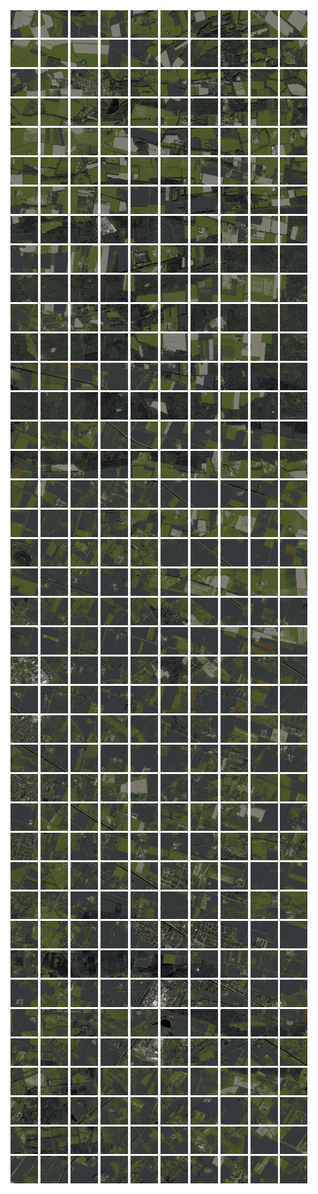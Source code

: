 <html>
<div>
<img src="https://github.com/HakkaTjakka/NL_TILE_MAP/blob/main/18/638/-1050/r.6380.-10500.png" height="44" width="44">
<img src="https://github.com/HakkaTjakka/NL_TILE_MAP/blob/main/18/638/-1050/r.6381.-10500.png" height="44" width="44">
<img src="https://github.com/HakkaTjakka/NL_TILE_MAP/blob/main/18/638/-1050/r.6382.-10500.png" height="44" width="44">
<img src="https://github.com/HakkaTjakka/NL_TILE_MAP/blob/main/18/638/-1050/r.6383.-10500.png" height="44" width="44">
<img src="https://github.com/HakkaTjakka/NL_TILE_MAP/blob/main/18/638/-1050/r.6384.-10500.png" height="44" width="44">
<img src="https://github.com/HakkaTjakka/NL_TILE_MAP/blob/main/18/638/-1050/r.6385.-10500.png" height="44" width="44">
<img src="https://github.com/HakkaTjakka/NL_TILE_MAP/blob/main/18/638/-1050/r.6386.-10500.png" height="44" width="44">
<img src="https://github.com/HakkaTjakka/NL_TILE_MAP/blob/main/18/638/-1050/r.6387.-10500.png" height="44" width="44">
<img src="https://github.com/HakkaTjakka/NL_TILE_MAP/blob/main/18/638/-1050/r.6388.-10500.png" height="44" width="44">
<img src="https://github.com/HakkaTjakka/NL_TILE_MAP/blob/main/18/638/-1050/r.6389.-10500.png" height="44" width="44">
<img src="https://github.com/HakkaTjakka/NL_TILE_MAP/blob/main/18/639/-1050/r.6390.-10500.png" height="44" width="44">
<img src="https://github.com/HakkaTjakka/NL_TILE_MAP/blob/main/18/639/-1050/r.6391.-10500.png" height="44" width="44">
<img src="https://github.com/HakkaTjakka/NL_TILE_MAP/blob/main/18/639/-1050/r.6392.-10500.png" height="44" width="44">
<img src="https://github.com/HakkaTjakka/NL_TILE_MAP/blob/main/18/639/-1050/r.6393.-10500.png" height="44" width="44">
<img src="https://github.com/HakkaTjakka/NL_TILE_MAP/blob/main/18/639/-1050/r.6394.-10500.png" height="44" width="44">
<img src="https://github.com/HakkaTjakka/NL_TILE_MAP/blob/main/18/639/-1050/r.6395.-10500.png" height="44" width="44">
<img src="https://github.com/HakkaTjakka/NL_TILE_MAP/blob/main/18/639/-1050/r.6396.-10500.png" height="44" width="44">
<img src="https://github.com/HakkaTjakka/NL_TILE_MAP/blob/main/18/639/-1050/r.6397.-10500.png" height="44" width="44">
<img src="https://github.com/HakkaTjakka/NL_TILE_MAP/blob/main/18/639/-1050/r.6398.-10500.png" height="44" width="44">
<img src="https://github.com/HakkaTjakka/NL_TILE_MAP/blob/main/18/639/-1050/r.6399.-10500.png" height="44" width="44">
<br>
<img src="https://github.com/HakkaTjakka/NL_TILE_MAP/blob/main/18/638/-1050/r.6380.-10499.png" height="44" width="44">
<img src="https://github.com/HakkaTjakka/NL_TILE_MAP/blob/main/18/638/-1050/r.6381.-10499.png" height="44" width="44">
<img src="https://github.com/HakkaTjakka/NL_TILE_MAP/blob/main/18/638/-1050/r.6382.-10499.png" height="44" width="44">
<img src="https://github.com/HakkaTjakka/NL_TILE_MAP/blob/main/18/638/-1050/r.6383.-10499.png" height="44" width="44">
<img src="https://github.com/HakkaTjakka/NL_TILE_MAP/blob/main/18/638/-1050/r.6384.-10499.png" height="44" width="44">
<img src="https://github.com/HakkaTjakka/NL_TILE_MAP/blob/main/18/638/-1050/r.6385.-10499.png" height="44" width="44">
<img src="https://github.com/HakkaTjakka/NL_TILE_MAP/blob/main/18/638/-1050/r.6386.-10499.png" height="44" width="44">
<img src="https://github.com/HakkaTjakka/NL_TILE_MAP/blob/main/18/638/-1050/r.6387.-10499.png" height="44" width="44">
<img src="https://github.com/HakkaTjakka/NL_TILE_MAP/blob/main/18/638/-1050/r.6388.-10499.png" height="44" width="44">
<img src="https://github.com/HakkaTjakka/NL_TILE_MAP/blob/main/18/638/-1050/r.6389.-10499.png" height="44" width="44">
<img src="https://github.com/HakkaTjakka/NL_TILE_MAP/blob/main/18/639/-1050/r.6390.-10499.png" height="44" width="44">
<img src="https://github.com/HakkaTjakka/NL_TILE_MAP/blob/main/18/639/-1050/r.6391.-10499.png" height="44" width="44">
<img src="https://github.com/HakkaTjakka/NL_TILE_MAP/blob/main/18/639/-1050/r.6392.-10499.png" height="44" width="44">
<img src="https://github.com/HakkaTjakka/NL_TILE_MAP/blob/main/18/639/-1050/r.6393.-10499.png" height="44" width="44">
<img src="https://github.com/HakkaTjakka/NL_TILE_MAP/blob/main/18/639/-1050/r.6394.-10499.png" height="44" width="44">
<img src="https://github.com/HakkaTjakka/NL_TILE_MAP/blob/main/18/639/-1050/r.6395.-10499.png" height="44" width="44">
<img src="https://github.com/HakkaTjakka/NL_TILE_MAP/blob/main/18/639/-1050/r.6396.-10499.png" height="44" width="44">
<img src="https://github.com/HakkaTjakka/NL_TILE_MAP/blob/main/18/639/-1050/r.6397.-10499.png" height="44" width="44">
<img src="https://github.com/HakkaTjakka/NL_TILE_MAP/blob/main/18/639/-1050/r.6398.-10499.png" height="44" width="44">
<img src="https://github.com/HakkaTjakka/NL_TILE_MAP/blob/main/18/639/-1050/r.6399.-10499.png" height="44" width="44">
<br>
<img src="https://github.com/HakkaTjakka/NL_TILE_MAP/blob/main/18/638/-1050/r.6380.-10498.png" height="44" width="44">
<img src="https://github.com/HakkaTjakka/NL_TILE_MAP/blob/main/18/638/-1050/r.6381.-10498.png" height="44" width="44">
<img src="https://github.com/HakkaTjakka/NL_TILE_MAP/blob/main/18/638/-1050/r.6382.-10498.png" height="44" width="44">
<img src="https://github.com/HakkaTjakka/NL_TILE_MAP/blob/main/18/638/-1050/r.6383.-10498.png" height="44" width="44">
<img src="https://github.com/HakkaTjakka/NL_TILE_MAP/blob/main/18/638/-1050/r.6384.-10498.png" height="44" width="44">
<img src="https://github.com/HakkaTjakka/NL_TILE_MAP/blob/main/18/638/-1050/r.6385.-10498.png" height="44" width="44">
<img src="https://github.com/HakkaTjakka/NL_TILE_MAP/blob/main/18/638/-1050/r.6386.-10498.png" height="44" width="44">
<img src="https://github.com/HakkaTjakka/NL_TILE_MAP/blob/main/18/638/-1050/r.6387.-10498.png" height="44" width="44">
<img src="https://github.com/HakkaTjakka/NL_TILE_MAP/blob/main/18/638/-1050/r.6388.-10498.png" height="44" width="44">
<img src="https://github.com/HakkaTjakka/NL_TILE_MAP/blob/main/18/638/-1050/r.6389.-10498.png" height="44" width="44">
<img src="https://github.com/HakkaTjakka/NL_TILE_MAP/blob/main/18/639/-1050/r.6390.-10498.png" height="44" width="44">
<img src="https://github.com/HakkaTjakka/NL_TILE_MAP/blob/main/18/639/-1050/r.6391.-10498.png" height="44" width="44">
<img src="https://github.com/HakkaTjakka/NL_TILE_MAP/blob/main/18/639/-1050/r.6392.-10498.png" height="44" width="44">
<img src="https://github.com/HakkaTjakka/NL_TILE_MAP/blob/main/18/639/-1050/r.6393.-10498.png" height="44" width="44">
<img src="https://github.com/HakkaTjakka/NL_TILE_MAP/blob/main/18/639/-1050/r.6394.-10498.png" height="44" width="44">
<img src="https://github.com/HakkaTjakka/NL_TILE_MAP/blob/main/18/639/-1050/r.6395.-10498.png" height="44" width="44">
<img src="https://github.com/HakkaTjakka/NL_TILE_MAP/blob/main/18/639/-1050/r.6396.-10498.png" height="44" width="44">
<img src="https://github.com/HakkaTjakka/NL_TILE_MAP/blob/main/18/639/-1050/r.6397.-10498.png" height="44" width="44">
<img src="https://github.com/HakkaTjakka/NL_TILE_MAP/blob/main/18/639/-1050/r.6398.-10498.png" height="44" width="44">
<img src="https://github.com/HakkaTjakka/NL_TILE_MAP/blob/main/18/639/-1050/r.6399.-10498.png" height="44" width="44">
<br>
<img src="https://github.com/HakkaTjakka/NL_TILE_MAP/blob/main/18/638/-1050/r.6380.-10497.png" height="44" width="44">
<img src="https://github.com/HakkaTjakka/NL_TILE_MAP/blob/main/18/638/-1050/r.6381.-10497.png" height="44" width="44">
<img src="https://github.com/HakkaTjakka/NL_TILE_MAP/blob/main/18/638/-1050/r.6382.-10497.png" height="44" width="44">
<img src="https://github.com/HakkaTjakka/NL_TILE_MAP/blob/main/18/638/-1050/r.6383.-10497.png" height="44" width="44">
<img src="https://github.com/HakkaTjakka/NL_TILE_MAP/blob/main/18/638/-1050/r.6384.-10497.png" height="44" width="44">
<img src="https://github.com/HakkaTjakka/NL_TILE_MAP/blob/main/18/638/-1050/r.6385.-10497.png" height="44" width="44">
<img src="https://github.com/HakkaTjakka/NL_TILE_MAP/blob/main/18/638/-1050/r.6386.-10497.png" height="44" width="44">
<img src="https://github.com/HakkaTjakka/NL_TILE_MAP/blob/main/18/638/-1050/r.6387.-10497.png" height="44" width="44">
<img src="https://github.com/HakkaTjakka/NL_TILE_MAP/blob/main/18/638/-1050/r.6388.-10497.png" height="44" width="44">
<img src="https://github.com/HakkaTjakka/NL_TILE_MAP/blob/main/18/638/-1050/r.6389.-10497.png" height="44" width="44">
<img src="https://github.com/HakkaTjakka/NL_TILE_MAP/blob/main/18/639/-1050/r.6390.-10497.png" height="44" width="44">
<img src="https://github.com/HakkaTjakka/NL_TILE_MAP/blob/main/18/639/-1050/r.6391.-10497.png" height="44" width="44">
<img src="https://github.com/HakkaTjakka/NL_TILE_MAP/blob/main/18/639/-1050/r.6392.-10497.png" height="44" width="44">
<img src="https://github.com/HakkaTjakka/NL_TILE_MAP/blob/main/18/639/-1050/r.6393.-10497.png" height="44" width="44">
<img src="https://github.com/HakkaTjakka/NL_TILE_MAP/blob/main/18/639/-1050/r.6394.-10497.png" height="44" width="44">
<img src="https://github.com/HakkaTjakka/NL_TILE_MAP/blob/main/18/639/-1050/r.6395.-10497.png" height="44" width="44">
<img src="https://github.com/HakkaTjakka/NL_TILE_MAP/blob/main/18/639/-1050/r.6396.-10497.png" height="44" width="44">
<img src="https://github.com/HakkaTjakka/NL_TILE_MAP/blob/main/18/639/-1050/r.6397.-10497.png" height="44" width="44">
<img src="https://github.com/HakkaTjakka/NL_TILE_MAP/blob/main/18/639/-1050/r.6398.-10497.png" height="44" width="44">
<img src="https://github.com/HakkaTjakka/NL_TILE_MAP/blob/main/18/639/-1050/r.6399.-10497.png" height="44" width="44">
<br>
<img src="https://github.com/HakkaTjakka/NL_TILE_MAP/blob/main/18/638/-1050/r.6380.-10496.png" height="44" width="44">
<img src="https://github.com/HakkaTjakka/NL_TILE_MAP/blob/main/18/638/-1050/r.6381.-10496.png" height="44" width="44">
<img src="https://github.com/HakkaTjakka/NL_TILE_MAP/blob/main/18/638/-1050/r.6382.-10496.png" height="44" width="44">
<img src="https://github.com/HakkaTjakka/NL_TILE_MAP/blob/main/18/638/-1050/r.6383.-10496.png" height="44" width="44">
<img src="https://github.com/HakkaTjakka/NL_TILE_MAP/blob/main/18/638/-1050/r.6384.-10496.png" height="44" width="44">
<img src="https://github.com/HakkaTjakka/NL_TILE_MAP/blob/main/18/638/-1050/r.6385.-10496.png" height="44" width="44">
<img src="https://github.com/HakkaTjakka/NL_TILE_MAP/blob/main/18/638/-1050/r.6386.-10496.png" height="44" width="44">
<img src="https://github.com/HakkaTjakka/NL_TILE_MAP/blob/main/18/638/-1050/r.6387.-10496.png" height="44" width="44">
<img src="https://github.com/HakkaTjakka/NL_TILE_MAP/blob/main/18/638/-1050/r.6388.-10496.png" height="44" width="44">
<img src="https://github.com/HakkaTjakka/NL_TILE_MAP/blob/main/18/638/-1050/r.6389.-10496.png" height="44" width="44">
<img src="https://github.com/HakkaTjakka/NL_TILE_MAP/blob/main/18/639/-1050/r.6390.-10496.png" height="44" width="44">
<img src="https://github.com/HakkaTjakka/NL_TILE_MAP/blob/main/18/639/-1050/r.6391.-10496.png" height="44" width="44">
<img src="https://github.com/HakkaTjakka/NL_TILE_MAP/blob/main/18/639/-1050/r.6392.-10496.png" height="44" width="44">
<img src="https://github.com/HakkaTjakka/NL_TILE_MAP/blob/main/18/639/-1050/r.6393.-10496.png" height="44" width="44">
<img src="https://github.com/HakkaTjakka/NL_TILE_MAP/blob/main/18/639/-1050/r.6394.-10496.png" height="44" width="44">
<img src="https://github.com/HakkaTjakka/NL_TILE_MAP/blob/main/18/639/-1050/r.6395.-10496.png" height="44" width="44">
<img src="https://github.com/HakkaTjakka/NL_TILE_MAP/blob/main/18/639/-1050/r.6396.-10496.png" height="44" width="44">
<img src="https://github.com/HakkaTjakka/NL_TILE_MAP/blob/main/18/639/-1050/r.6397.-10496.png" height="44" width="44">
<img src="https://github.com/HakkaTjakka/NL_TILE_MAP/blob/main/18/639/-1050/r.6398.-10496.png" height="44" width="44">
<img src="https://github.com/HakkaTjakka/NL_TILE_MAP/blob/main/18/639/-1050/r.6399.-10496.png" height="44" width="44">
<br>
<img src="https://github.com/HakkaTjakka/NL_TILE_MAP/blob/main/18/638/-1050/r.6380.-10495.png" height="44" width="44">
<img src="https://github.com/HakkaTjakka/NL_TILE_MAP/blob/main/18/638/-1050/r.6381.-10495.png" height="44" width="44">
<img src="https://github.com/HakkaTjakka/NL_TILE_MAP/blob/main/18/638/-1050/r.6382.-10495.png" height="44" width="44">
<img src="https://github.com/HakkaTjakka/NL_TILE_MAP/blob/main/18/638/-1050/r.6383.-10495.png" height="44" width="44">
<img src="https://github.com/HakkaTjakka/NL_TILE_MAP/blob/main/18/638/-1050/r.6384.-10495.png" height="44" width="44">
<img src="https://github.com/HakkaTjakka/NL_TILE_MAP/blob/main/18/638/-1050/r.6385.-10495.png" height="44" width="44">
<img src="https://github.com/HakkaTjakka/NL_TILE_MAP/blob/main/18/638/-1050/r.6386.-10495.png" height="44" width="44">
<img src="https://github.com/HakkaTjakka/NL_TILE_MAP/blob/main/18/638/-1050/r.6387.-10495.png" height="44" width="44">
<img src="https://github.com/HakkaTjakka/NL_TILE_MAP/blob/main/18/638/-1050/r.6388.-10495.png" height="44" width="44">
<img src="https://github.com/HakkaTjakka/NL_TILE_MAP/blob/main/18/638/-1050/r.6389.-10495.png" height="44" width="44">
<img src="https://github.com/HakkaTjakka/NL_TILE_MAP/blob/main/18/639/-1050/r.6390.-10495.png" height="44" width="44">
<img src="https://github.com/HakkaTjakka/NL_TILE_MAP/blob/main/18/639/-1050/r.6391.-10495.png" height="44" width="44">
<img src="https://github.com/HakkaTjakka/NL_TILE_MAP/blob/main/18/639/-1050/r.6392.-10495.png" height="44" width="44">
<img src="https://github.com/HakkaTjakka/NL_TILE_MAP/blob/main/18/639/-1050/r.6393.-10495.png" height="44" width="44">
<img src="https://github.com/HakkaTjakka/NL_TILE_MAP/blob/main/18/639/-1050/r.6394.-10495.png" height="44" width="44">
<img src="https://github.com/HakkaTjakka/NL_TILE_MAP/blob/main/18/639/-1050/r.6395.-10495.png" height="44" width="44">
<img src="https://github.com/HakkaTjakka/NL_TILE_MAP/blob/main/18/639/-1050/r.6396.-10495.png" height="44" width="44">
<img src="https://github.com/HakkaTjakka/NL_TILE_MAP/blob/main/18/639/-1050/r.6397.-10495.png" height="44" width="44">
<img src="https://github.com/HakkaTjakka/NL_TILE_MAP/blob/main/18/639/-1050/r.6398.-10495.png" height="44" width="44">
<img src="https://github.com/HakkaTjakka/NL_TILE_MAP/blob/main/18/639/-1050/r.6399.-10495.png" height="44" width="44">
<br>
<img src="https://github.com/HakkaTjakka/NL_TILE_MAP/blob/main/18/638/-1050/r.6380.-10494.png" height="44" width="44">
<img src="https://github.com/HakkaTjakka/NL_TILE_MAP/blob/main/18/638/-1050/r.6381.-10494.png" height="44" width="44">
<img src="https://github.com/HakkaTjakka/NL_TILE_MAP/blob/main/18/638/-1050/r.6382.-10494.png" height="44" width="44">
<img src="https://github.com/HakkaTjakka/NL_TILE_MAP/blob/main/18/638/-1050/r.6383.-10494.png" height="44" width="44">
<img src="https://github.com/HakkaTjakka/NL_TILE_MAP/blob/main/18/638/-1050/r.6384.-10494.png" height="44" width="44">
<img src="https://github.com/HakkaTjakka/NL_TILE_MAP/blob/main/18/638/-1050/r.6385.-10494.png" height="44" width="44">
<img src="https://github.com/HakkaTjakka/NL_TILE_MAP/blob/main/18/638/-1050/r.6386.-10494.png" height="44" width="44">
<img src="https://github.com/HakkaTjakka/NL_TILE_MAP/blob/main/18/638/-1050/r.6387.-10494.png" height="44" width="44">
<img src="https://github.com/HakkaTjakka/NL_TILE_MAP/blob/main/18/638/-1050/r.6388.-10494.png" height="44" width="44">
<img src="https://github.com/HakkaTjakka/NL_TILE_MAP/blob/main/18/638/-1050/r.6389.-10494.png" height="44" width="44">
<img src="https://github.com/HakkaTjakka/NL_TILE_MAP/blob/main/18/639/-1050/r.6390.-10494.png" height="44" width="44">
<img src="https://github.com/HakkaTjakka/NL_TILE_MAP/blob/main/18/639/-1050/r.6391.-10494.png" height="44" width="44">
<img src="https://github.com/HakkaTjakka/NL_TILE_MAP/blob/main/18/639/-1050/r.6392.-10494.png" height="44" width="44">
<img src="https://github.com/HakkaTjakka/NL_TILE_MAP/blob/main/18/639/-1050/r.6393.-10494.png" height="44" width="44">
<img src="https://github.com/HakkaTjakka/NL_TILE_MAP/blob/main/18/639/-1050/r.6394.-10494.png" height="44" width="44">
<img src="https://github.com/HakkaTjakka/NL_TILE_MAP/blob/main/18/639/-1050/r.6395.-10494.png" height="44" width="44">
<img src="https://github.com/HakkaTjakka/NL_TILE_MAP/blob/main/18/639/-1050/r.6396.-10494.png" height="44" width="44">
<img src="https://github.com/HakkaTjakka/NL_TILE_MAP/blob/main/18/639/-1050/r.6397.-10494.png" height="44" width="44">
<img src="https://github.com/HakkaTjakka/NL_TILE_MAP/blob/main/18/639/-1050/r.6398.-10494.png" height="44" width="44">
<img src="https://github.com/HakkaTjakka/NL_TILE_MAP/blob/main/18/639/-1050/r.6399.-10494.png" height="44" width="44">
<br>
<img src="https://github.com/HakkaTjakka/NL_TILE_MAP/blob/main/18/638/-1050/r.6380.-10493.png" height="44" width="44">
<img src="https://github.com/HakkaTjakka/NL_TILE_MAP/blob/main/18/638/-1050/r.6381.-10493.png" height="44" width="44">
<img src="https://github.com/HakkaTjakka/NL_TILE_MAP/blob/main/18/638/-1050/r.6382.-10493.png" height="44" width="44">
<img src="https://github.com/HakkaTjakka/NL_TILE_MAP/blob/main/18/638/-1050/r.6383.-10493.png" height="44" width="44">
<img src="https://github.com/HakkaTjakka/NL_TILE_MAP/blob/main/18/638/-1050/r.6384.-10493.png" height="44" width="44">
<img src="https://github.com/HakkaTjakka/NL_TILE_MAP/blob/main/18/638/-1050/r.6385.-10493.png" height="44" width="44">
<img src="https://github.com/HakkaTjakka/NL_TILE_MAP/blob/main/18/638/-1050/r.6386.-10493.png" height="44" width="44">
<img src="https://github.com/HakkaTjakka/NL_TILE_MAP/blob/main/18/638/-1050/r.6387.-10493.png" height="44" width="44">
<img src="https://github.com/HakkaTjakka/NL_TILE_MAP/blob/main/18/638/-1050/r.6388.-10493.png" height="44" width="44">
<img src="https://github.com/HakkaTjakka/NL_TILE_MAP/blob/main/18/638/-1050/r.6389.-10493.png" height="44" width="44">
<img src="https://github.com/HakkaTjakka/NL_TILE_MAP/blob/main/18/639/-1050/r.6390.-10493.png" height="44" width="44">
<img src="https://github.com/HakkaTjakka/NL_TILE_MAP/blob/main/18/639/-1050/r.6391.-10493.png" height="44" width="44">
<img src="https://github.com/HakkaTjakka/NL_TILE_MAP/blob/main/18/639/-1050/r.6392.-10493.png" height="44" width="44">
<img src="https://github.com/HakkaTjakka/NL_TILE_MAP/blob/main/18/639/-1050/r.6393.-10493.png" height="44" width="44">
<img src="https://github.com/HakkaTjakka/NL_TILE_MAP/blob/main/18/639/-1050/r.6394.-10493.png" height="44" width="44">
<img src="https://github.com/HakkaTjakka/NL_TILE_MAP/blob/main/18/639/-1050/r.6395.-10493.png" height="44" width="44">
<img src="https://github.com/HakkaTjakka/NL_TILE_MAP/blob/main/18/639/-1050/r.6396.-10493.png" height="44" width="44">
<img src="https://github.com/HakkaTjakka/NL_TILE_MAP/blob/main/18/639/-1050/r.6397.-10493.png" height="44" width="44">
<img src="https://github.com/HakkaTjakka/NL_TILE_MAP/blob/main/18/639/-1050/r.6398.-10493.png" height="44" width="44">
<img src="https://github.com/HakkaTjakka/NL_TILE_MAP/blob/main/18/639/-1050/r.6399.-10493.png" height="44" width="44">
<br>
<img src="https://github.com/HakkaTjakka/NL_TILE_MAP/blob/main/18/638/-1050/r.6380.-10492.png" height="44" width="44">
<img src="https://github.com/HakkaTjakka/NL_TILE_MAP/blob/main/18/638/-1050/r.6381.-10492.png" height="44" width="44">
<img src="https://github.com/HakkaTjakka/NL_TILE_MAP/blob/main/18/638/-1050/r.6382.-10492.png" height="44" width="44">
<img src="https://github.com/HakkaTjakka/NL_TILE_MAP/blob/main/18/638/-1050/r.6383.-10492.png" height="44" width="44">
<img src="https://github.com/HakkaTjakka/NL_TILE_MAP/blob/main/18/638/-1050/r.6384.-10492.png" height="44" width="44">
<img src="https://github.com/HakkaTjakka/NL_TILE_MAP/blob/main/18/638/-1050/r.6385.-10492.png" height="44" width="44">
<img src="https://github.com/HakkaTjakka/NL_TILE_MAP/blob/main/18/638/-1050/r.6386.-10492.png" height="44" width="44">
<img src="https://github.com/HakkaTjakka/NL_TILE_MAP/blob/main/18/638/-1050/r.6387.-10492.png" height="44" width="44">
<img src="https://github.com/HakkaTjakka/NL_TILE_MAP/blob/main/18/638/-1050/r.6388.-10492.png" height="44" width="44">
<img src="https://github.com/HakkaTjakka/NL_TILE_MAP/blob/main/18/638/-1050/r.6389.-10492.png" height="44" width="44">
<img src="https://github.com/HakkaTjakka/NL_TILE_MAP/blob/main/18/639/-1050/r.6390.-10492.png" height="44" width="44">
<img src="https://github.com/HakkaTjakka/NL_TILE_MAP/blob/main/18/639/-1050/r.6391.-10492.png" height="44" width="44">
<img src="https://github.com/HakkaTjakka/NL_TILE_MAP/blob/main/18/639/-1050/r.6392.-10492.png" height="44" width="44">
<img src="https://github.com/HakkaTjakka/NL_TILE_MAP/blob/main/18/639/-1050/r.6393.-10492.png" height="44" width="44">
<img src="https://github.com/HakkaTjakka/NL_TILE_MAP/blob/main/18/639/-1050/r.6394.-10492.png" height="44" width="44">
<img src="https://github.com/HakkaTjakka/NL_TILE_MAP/blob/main/18/639/-1050/r.6395.-10492.png" height="44" width="44">
<img src="https://github.com/HakkaTjakka/NL_TILE_MAP/blob/main/18/639/-1050/r.6396.-10492.png" height="44" width="44">
<img src="https://github.com/HakkaTjakka/NL_TILE_MAP/blob/main/18/639/-1050/r.6397.-10492.png" height="44" width="44">
<img src="https://github.com/HakkaTjakka/NL_TILE_MAP/blob/main/18/639/-1050/r.6398.-10492.png" height="44" width="44">
<img src="https://github.com/HakkaTjakka/NL_TILE_MAP/blob/main/18/639/-1050/r.6399.-10492.png" height="44" width="44">
<br>
<img src="https://github.com/HakkaTjakka/NL_TILE_MAP/blob/main/18/638/-1050/r.6380.-10491.png" height="44" width="44">
<img src="https://github.com/HakkaTjakka/NL_TILE_MAP/blob/main/18/638/-1050/r.6381.-10491.png" height="44" width="44">
<img src="https://github.com/HakkaTjakka/NL_TILE_MAP/blob/main/18/638/-1050/r.6382.-10491.png" height="44" width="44">
<img src="https://github.com/HakkaTjakka/NL_TILE_MAP/blob/main/18/638/-1050/r.6383.-10491.png" height="44" width="44">
<img src="https://github.com/HakkaTjakka/NL_TILE_MAP/blob/main/18/638/-1050/r.6384.-10491.png" height="44" width="44">
<img src="https://github.com/HakkaTjakka/NL_TILE_MAP/blob/main/18/638/-1050/r.6385.-10491.png" height="44" width="44">
<img src="https://github.com/HakkaTjakka/NL_TILE_MAP/blob/main/18/638/-1050/r.6386.-10491.png" height="44" width="44">
<img src="https://github.com/HakkaTjakka/NL_TILE_MAP/blob/main/18/638/-1050/r.6387.-10491.png" height="44" width="44">
<img src="https://github.com/HakkaTjakka/NL_TILE_MAP/blob/main/18/638/-1050/r.6388.-10491.png" height="44" width="44">
<img src="https://github.com/HakkaTjakka/NL_TILE_MAP/blob/main/18/638/-1050/r.6389.-10491.png" height="44" width="44">
<img src="https://github.com/HakkaTjakka/NL_TILE_MAP/blob/main/18/639/-1050/r.6390.-10491.png" height="44" width="44">
<img src="https://github.com/HakkaTjakka/NL_TILE_MAP/blob/main/18/639/-1050/r.6391.-10491.png" height="44" width="44">
<img src="https://github.com/HakkaTjakka/NL_TILE_MAP/blob/main/18/639/-1050/r.6392.-10491.png" height="44" width="44">
<img src="https://github.com/HakkaTjakka/NL_TILE_MAP/blob/main/18/639/-1050/r.6393.-10491.png" height="44" width="44">
<img src="https://github.com/HakkaTjakka/NL_TILE_MAP/blob/main/18/639/-1050/r.6394.-10491.png" height="44" width="44">
<img src="https://github.com/HakkaTjakka/NL_TILE_MAP/blob/main/18/639/-1050/r.6395.-10491.png" height="44" width="44">
<img src="https://github.com/HakkaTjakka/NL_TILE_MAP/blob/main/18/639/-1050/r.6396.-10491.png" height="44" width="44">
<img src="https://github.com/HakkaTjakka/NL_TILE_MAP/blob/main/18/639/-1050/r.6397.-10491.png" height="44" width="44">
<img src="https://github.com/HakkaTjakka/NL_TILE_MAP/blob/main/18/639/-1050/r.6398.-10491.png" height="44" width="44">
<img src="https://github.com/HakkaTjakka/NL_TILE_MAP/blob/main/18/639/-1050/r.6399.-10491.png" height="44" width="44">
<br>
<img src="https://github.com/HakkaTjakka/NL_TILE_MAP/blob/main/18/638/-1049/r.6380.-10490.png" height="44" width="44">
<img src="https://github.com/HakkaTjakka/NL_TILE_MAP/blob/main/18/638/-1049/r.6381.-10490.png" height="44" width="44">
<img src="https://github.com/HakkaTjakka/NL_TILE_MAP/blob/main/18/638/-1049/r.6382.-10490.png" height="44" width="44">
<img src="https://github.com/HakkaTjakka/NL_TILE_MAP/blob/main/18/638/-1049/r.6383.-10490.png" height="44" width="44">
<img src="https://github.com/HakkaTjakka/NL_TILE_MAP/blob/main/18/638/-1049/r.6384.-10490.png" height="44" width="44">
<img src="https://github.com/HakkaTjakka/NL_TILE_MAP/blob/main/18/638/-1049/r.6385.-10490.png" height="44" width="44">
<img src="https://github.com/HakkaTjakka/NL_TILE_MAP/blob/main/18/638/-1049/r.6386.-10490.png" height="44" width="44">
<img src="https://github.com/HakkaTjakka/NL_TILE_MAP/blob/main/18/638/-1049/r.6387.-10490.png" height="44" width="44">
<img src="https://github.com/HakkaTjakka/NL_TILE_MAP/blob/main/18/638/-1049/r.6388.-10490.png" height="44" width="44">
<img src="https://github.com/HakkaTjakka/NL_TILE_MAP/blob/main/18/638/-1049/r.6389.-10490.png" height="44" width="44">
<img src="https://github.com/HakkaTjakka/NL_TILE_MAP/blob/main/18/639/-1049/r.6390.-10490.png" height="44" width="44">
<img src="https://github.com/HakkaTjakka/NL_TILE_MAP/blob/main/18/639/-1049/r.6391.-10490.png" height="44" width="44">
<img src="https://github.com/HakkaTjakka/NL_TILE_MAP/blob/main/18/639/-1049/r.6392.-10490.png" height="44" width="44">
<img src="https://github.com/HakkaTjakka/NL_TILE_MAP/blob/main/18/639/-1049/r.6393.-10490.png" height="44" width="44">
<img src="https://github.com/HakkaTjakka/NL_TILE_MAP/blob/main/18/639/-1049/r.6394.-10490.png" height="44" width="44">
<img src="https://github.com/HakkaTjakka/NL_TILE_MAP/blob/main/18/639/-1049/r.6395.-10490.png" height="44" width="44">
<img src="https://github.com/HakkaTjakka/NL_TILE_MAP/blob/main/18/639/-1049/r.6396.-10490.png" height="44" width="44">
<img src="https://github.com/HakkaTjakka/NL_TILE_MAP/blob/main/18/639/-1049/r.6397.-10490.png" height="44" width="44">
<img src="https://github.com/HakkaTjakka/NL_TILE_MAP/blob/main/18/639/-1049/r.6398.-10490.png" height="44" width="44">
<img src="https://github.com/HakkaTjakka/NL_TILE_MAP/blob/main/18/639/-1049/r.6399.-10490.png" height="44" width="44">
<br>
<img src="https://github.com/HakkaTjakka/NL_TILE_MAP/blob/main/18/638/-1049/r.6380.-10489.png" height="44" width="44">
<img src="https://github.com/HakkaTjakka/NL_TILE_MAP/blob/main/18/638/-1049/r.6381.-10489.png" height="44" width="44">
<img src="https://github.com/HakkaTjakka/NL_TILE_MAP/blob/main/18/638/-1049/r.6382.-10489.png" height="44" width="44">
<img src="https://github.com/HakkaTjakka/NL_TILE_MAP/blob/main/18/638/-1049/r.6383.-10489.png" height="44" width="44">
<img src="https://github.com/HakkaTjakka/NL_TILE_MAP/blob/main/18/638/-1049/r.6384.-10489.png" height="44" width="44">
<img src="https://github.com/HakkaTjakka/NL_TILE_MAP/blob/main/18/638/-1049/r.6385.-10489.png" height="44" width="44">
<img src="https://github.com/HakkaTjakka/NL_TILE_MAP/blob/main/18/638/-1049/r.6386.-10489.png" height="44" width="44">
<img src="https://github.com/HakkaTjakka/NL_TILE_MAP/blob/main/18/638/-1049/r.6387.-10489.png" height="44" width="44">
<img src="https://github.com/HakkaTjakka/NL_TILE_MAP/blob/main/18/638/-1049/r.6388.-10489.png" height="44" width="44">
<img src="https://github.com/HakkaTjakka/NL_TILE_MAP/blob/main/18/638/-1049/r.6389.-10489.png" height="44" width="44">
<img src="https://github.com/HakkaTjakka/NL_TILE_MAP/blob/main/18/639/-1049/r.6390.-10489.png" height="44" width="44">
<img src="https://github.com/HakkaTjakka/NL_TILE_MAP/blob/main/18/639/-1049/r.6391.-10489.png" height="44" width="44">
<img src="https://github.com/HakkaTjakka/NL_TILE_MAP/blob/main/18/639/-1049/r.6392.-10489.png" height="44" width="44">
<img src="https://github.com/HakkaTjakka/NL_TILE_MAP/blob/main/18/639/-1049/r.6393.-10489.png" height="44" width="44">
<img src="https://github.com/HakkaTjakka/NL_TILE_MAP/blob/main/18/639/-1049/r.6394.-10489.png" height="44" width="44">
<img src="https://github.com/HakkaTjakka/NL_TILE_MAP/blob/main/18/639/-1049/r.6395.-10489.png" height="44" width="44">
<img src="https://github.com/HakkaTjakka/NL_TILE_MAP/blob/main/18/639/-1049/r.6396.-10489.png" height="44" width="44">
<img src="https://github.com/HakkaTjakka/NL_TILE_MAP/blob/main/18/639/-1049/r.6397.-10489.png" height="44" width="44">
<img src="https://github.com/HakkaTjakka/NL_TILE_MAP/blob/main/18/639/-1049/r.6398.-10489.png" height="44" width="44">
<img src="https://github.com/HakkaTjakka/NL_TILE_MAP/blob/main/18/639/-1049/r.6399.-10489.png" height="44" width="44">
<br>
<img src="https://github.com/HakkaTjakka/NL_TILE_MAP/blob/main/18/638/-1049/r.6380.-10488.png" height="44" width="44">
<img src="https://github.com/HakkaTjakka/NL_TILE_MAP/blob/main/18/638/-1049/r.6381.-10488.png" height="44" width="44">
<img src="https://github.com/HakkaTjakka/NL_TILE_MAP/blob/main/18/638/-1049/r.6382.-10488.png" height="44" width="44">
<img src="https://github.com/HakkaTjakka/NL_TILE_MAP/blob/main/18/638/-1049/r.6383.-10488.png" height="44" width="44">
<img src="https://github.com/HakkaTjakka/NL_TILE_MAP/blob/main/18/638/-1049/r.6384.-10488.png" height="44" width="44">
<img src="https://github.com/HakkaTjakka/NL_TILE_MAP/blob/main/18/638/-1049/r.6385.-10488.png" height="44" width="44">
<img src="https://github.com/HakkaTjakka/NL_TILE_MAP/blob/main/18/638/-1049/r.6386.-10488.png" height="44" width="44">
<img src="https://github.com/HakkaTjakka/NL_TILE_MAP/blob/main/18/638/-1049/r.6387.-10488.png" height="44" width="44">
<img src="https://github.com/HakkaTjakka/NL_TILE_MAP/blob/main/18/638/-1049/r.6388.-10488.png" height="44" width="44">
<img src="https://github.com/HakkaTjakka/NL_TILE_MAP/blob/main/18/638/-1049/r.6389.-10488.png" height="44" width="44">
<img src="https://github.com/HakkaTjakka/NL_TILE_MAP/blob/main/18/639/-1049/r.6390.-10488.png" height="44" width="44">
<img src="https://github.com/HakkaTjakka/NL_TILE_MAP/blob/main/18/639/-1049/r.6391.-10488.png" height="44" width="44">
<img src="https://github.com/HakkaTjakka/NL_TILE_MAP/blob/main/18/639/-1049/r.6392.-10488.png" height="44" width="44">
<img src="https://github.com/HakkaTjakka/NL_TILE_MAP/blob/main/18/639/-1049/r.6393.-10488.png" height="44" width="44">
<img src="https://github.com/HakkaTjakka/NL_TILE_MAP/blob/main/18/639/-1049/r.6394.-10488.png" height="44" width="44">
<img src="https://github.com/HakkaTjakka/NL_TILE_MAP/blob/main/18/639/-1049/r.6395.-10488.png" height="44" width="44">
<img src="https://github.com/HakkaTjakka/NL_TILE_MAP/blob/main/18/639/-1049/r.6396.-10488.png" height="44" width="44">
<img src="https://github.com/HakkaTjakka/NL_TILE_MAP/blob/main/18/639/-1049/r.6397.-10488.png" height="44" width="44">
<img src="https://github.com/HakkaTjakka/NL_TILE_MAP/blob/main/18/639/-1049/r.6398.-10488.png" height="44" width="44">
<img src="https://github.com/HakkaTjakka/NL_TILE_MAP/blob/main/18/639/-1049/r.6399.-10488.png" height="44" width="44">
<br>
<img src="https://github.com/HakkaTjakka/NL_TILE_MAP/blob/main/18/638/-1049/r.6380.-10487.png" height="44" width="44">
<img src="https://github.com/HakkaTjakka/NL_TILE_MAP/blob/main/18/638/-1049/r.6381.-10487.png" height="44" width="44">
<img src="https://github.com/HakkaTjakka/NL_TILE_MAP/blob/main/18/638/-1049/r.6382.-10487.png" height="44" width="44">
<img src="https://github.com/HakkaTjakka/NL_TILE_MAP/blob/main/18/638/-1049/r.6383.-10487.png" height="44" width="44">
<img src="https://github.com/HakkaTjakka/NL_TILE_MAP/blob/main/18/638/-1049/r.6384.-10487.png" height="44" width="44">
<img src="https://github.com/HakkaTjakka/NL_TILE_MAP/blob/main/18/638/-1049/r.6385.-10487.png" height="44" width="44">
<img src="https://github.com/HakkaTjakka/NL_TILE_MAP/blob/main/18/638/-1049/r.6386.-10487.png" height="44" width="44">
<img src="https://github.com/HakkaTjakka/NL_TILE_MAP/blob/main/18/638/-1049/r.6387.-10487.png" height="44" width="44">
<img src="https://github.com/HakkaTjakka/NL_TILE_MAP/blob/main/18/638/-1049/r.6388.-10487.png" height="44" width="44">
<img src="https://github.com/HakkaTjakka/NL_TILE_MAP/blob/main/18/638/-1049/r.6389.-10487.png" height="44" width="44">
<img src="https://github.com/HakkaTjakka/NL_TILE_MAP/blob/main/18/639/-1049/r.6390.-10487.png" height="44" width="44">
<img src="https://github.com/HakkaTjakka/NL_TILE_MAP/blob/main/18/639/-1049/r.6391.-10487.png" height="44" width="44">
<img src="https://github.com/HakkaTjakka/NL_TILE_MAP/blob/main/18/639/-1049/r.6392.-10487.png" height="44" width="44">
<img src="https://github.com/HakkaTjakka/NL_TILE_MAP/blob/main/18/639/-1049/r.6393.-10487.png" height="44" width="44">
<img src="https://github.com/HakkaTjakka/NL_TILE_MAP/blob/main/18/639/-1049/r.6394.-10487.png" height="44" width="44">
<img src="https://github.com/HakkaTjakka/NL_TILE_MAP/blob/main/18/639/-1049/r.6395.-10487.png" height="44" width="44">
<img src="https://github.com/HakkaTjakka/NL_TILE_MAP/blob/main/18/639/-1049/r.6396.-10487.png" height="44" width="44">
<img src="https://github.com/HakkaTjakka/NL_TILE_MAP/blob/main/18/639/-1049/r.6397.-10487.png" height="44" width="44">
<img src="https://github.com/HakkaTjakka/NL_TILE_MAP/blob/main/18/639/-1049/r.6398.-10487.png" height="44" width="44">
<img src="https://github.com/HakkaTjakka/NL_TILE_MAP/blob/main/18/639/-1049/r.6399.-10487.png" height="44" width="44">
<br>
<img src="https://github.com/HakkaTjakka/NL_TILE_MAP/blob/main/18/638/-1049/r.6380.-10486.png" height="44" width="44">
<img src="https://github.com/HakkaTjakka/NL_TILE_MAP/blob/main/18/638/-1049/r.6381.-10486.png" height="44" width="44">
<img src="https://github.com/HakkaTjakka/NL_TILE_MAP/blob/main/18/638/-1049/r.6382.-10486.png" height="44" width="44">
<img src="https://github.com/HakkaTjakka/NL_TILE_MAP/blob/main/18/638/-1049/r.6383.-10486.png" height="44" width="44">
<img src="https://github.com/HakkaTjakka/NL_TILE_MAP/blob/main/18/638/-1049/r.6384.-10486.png" height="44" width="44">
<img src="https://github.com/HakkaTjakka/NL_TILE_MAP/blob/main/18/638/-1049/r.6385.-10486.png" height="44" width="44">
<img src="https://github.com/HakkaTjakka/NL_TILE_MAP/blob/main/18/638/-1049/r.6386.-10486.png" height="44" width="44">
<img src="https://github.com/HakkaTjakka/NL_TILE_MAP/blob/main/18/638/-1049/r.6387.-10486.png" height="44" width="44">
<img src="https://github.com/HakkaTjakka/NL_TILE_MAP/blob/main/18/638/-1049/r.6388.-10486.png" height="44" width="44">
<img src="https://github.com/HakkaTjakka/NL_TILE_MAP/blob/main/18/638/-1049/r.6389.-10486.png" height="44" width="44">
<img src="https://github.com/HakkaTjakka/NL_TILE_MAP/blob/main/18/639/-1049/r.6390.-10486.png" height="44" width="44">
<img src="https://github.com/HakkaTjakka/NL_TILE_MAP/blob/main/18/639/-1049/r.6391.-10486.png" height="44" width="44">
<img src="https://github.com/HakkaTjakka/NL_TILE_MAP/blob/main/18/639/-1049/r.6392.-10486.png" height="44" width="44">
<img src="https://github.com/HakkaTjakka/NL_TILE_MAP/blob/main/18/639/-1049/r.6393.-10486.png" height="44" width="44">
<img src="https://github.com/HakkaTjakka/NL_TILE_MAP/blob/main/18/639/-1049/r.6394.-10486.png" height="44" width="44">
<img src="https://github.com/HakkaTjakka/NL_TILE_MAP/blob/main/18/639/-1049/r.6395.-10486.png" height="44" width="44">
<img src="https://github.com/HakkaTjakka/NL_TILE_MAP/blob/main/18/639/-1049/r.6396.-10486.png" height="44" width="44">
<img src="https://github.com/HakkaTjakka/NL_TILE_MAP/blob/main/18/639/-1049/r.6397.-10486.png" height="44" width="44">
<img src="https://github.com/HakkaTjakka/NL_TILE_MAP/blob/main/18/639/-1049/r.6398.-10486.png" height="44" width="44">
<img src="https://github.com/HakkaTjakka/NL_TILE_MAP/blob/main/18/639/-1049/r.6399.-10486.png" height="44" width="44">
<br>
<img src="https://github.com/HakkaTjakka/NL_TILE_MAP/blob/main/18/638/-1049/r.6380.-10485.png" height="44" width="44">
<img src="https://github.com/HakkaTjakka/NL_TILE_MAP/blob/main/18/638/-1049/r.6381.-10485.png" height="44" width="44">
<img src="https://github.com/HakkaTjakka/NL_TILE_MAP/blob/main/18/638/-1049/r.6382.-10485.png" height="44" width="44">
<img src="https://github.com/HakkaTjakka/NL_TILE_MAP/blob/main/18/638/-1049/r.6383.-10485.png" height="44" width="44">
<img src="https://github.com/HakkaTjakka/NL_TILE_MAP/blob/main/18/638/-1049/r.6384.-10485.png" height="44" width="44">
<img src="https://github.com/HakkaTjakka/NL_TILE_MAP/blob/main/18/638/-1049/r.6385.-10485.png" height="44" width="44">
<img src="https://github.com/HakkaTjakka/NL_TILE_MAP/blob/main/18/638/-1049/r.6386.-10485.png" height="44" width="44">
<img src="https://github.com/HakkaTjakka/NL_TILE_MAP/blob/main/18/638/-1049/r.6387.-10485.png" height="44" width="44">
<img src="https://github.com/HakkaTjakka/NL_TILE_MAP/blob/main/18/638/-1049/r.6388.-10485.png" height="44" width="44">
<img src="https://github.com/HakkaTjakka/NL_TILE_MAP/blob/main/18/638/-1049/r.6389.-10485.png" height="44" width="44">
<img src="https://github.com/HakkaTjakka/NL_TILE_MAP/blob/main/18/639/-1049/r.6390.-10485.png" height="44" width="44">
<img src="https://github.com/HakkaTjakka/NL_TILE_MAP/blob/main/18/639/-1049/r.6391.-10485.png" height="44" width="44">
<img src="https://github.com/HakkaTjakka/NL_TILE_MAP/blob/main/18/639/-1049/r.6392.-10485.png" height="44" width="44">
<img src="https://github.com/HakkaTjakka/NL_TILE_MAP/blob/main/18/639/-1049/r.6393.-10485.png" height="44" width="44">
<img src="https://github.com/HakkaTjakka/NL_TILE_MAP/blob/main/18/639/-1049/r.6394.-10485.png" height="44" width="44">
<img src="https://github.com/HakkaTjakka/NL_TILE_MAP/blob/main/18/639/-1049/r.6395.-10485.png" height="44" width="44">
<img src="https://github.com/HakkaTjakka/NL_TILE_MAP/blob/main/18/639/-1049/r.6396.-10485.png" height="44" width="44">
<img src="https://github.com/HakkaTjakka/NL_TILE_MAP/blob/main/18/639/-1049/r.6397.-10485.png" height="44" width="44">
<img src="https://github.com/HakkaTjakka/NL_TILE_MAP/blob/main/18/639/-1049/r.6398.-10485.png" height="44" width="44">
<img src="https://github.com/HakkaTjakka/NL_TILE_MAP/blob/main/18/639/-1049/r.6399.-10485.png" height="44" width="44">
<br>
<img src="https://github.com/HakkaTjakka/NL_TILE_MAP/blob/main/18/638/-1049/r.6380.-10484.png" height="44" width="44">
<img src="https://github.com/HakkaTjakka/NL_TILE_MAP/blob/main/18/638/-1049/r.6381.-10484.png" height="44" width="44">
<img src="https://github.com/HakkaTjakka/NL_TILE_MAP/blob/main/18/638/-1049/r.6382.-10484.png" height="44" width="44">
<img src="https://github.com/HakkaTjakka/NL_TILE_MAP/blob/main/18/638/-1049/r.6383.-10484.png" height="44" width="44">
<img src="https://github.com/HakkaTjakka/NL_TILE_MAP/blob/main/18/638/-1049/r.6384.-10484.png" height="44" width="44">
<img src="https://github.com/HakkaTjakka/NL_TILE_MAP/blob/main/18/638/-1049/r.6385.-10484.png" height="44" width="44">
<img src="https://github.com/HakkaTjakka/NL_TILE_MAP/blob/main/18/638/-1049/r.6386.-10484.png" height="44" width="44">
<img src="https://github.com/HakkaTjakka/NL_TILE_MAP/blob/main/18/638/-1049/r.6387.-10484.png" height="44" width="44">
<img src="https://github.com/HakkaTjakka/NL_TILE_MAP/blob/main/18/638/-1049/r.6388.-10484.png" height="44" width="44">
<img src="https://github.com/HakkaTjakka/NL_TILE_MAP/blob/main/18/638/-1049/r.6389.-10484.png" height="44" width="44">
<img src="https://github.com/HakkaTjakka/NL_TILE_MAP/blob/main/18/639/-1049/r.6390.-10484.png" height="44" width="44">
<img src="https://github.com/HakkaTjakka/NL_TILE_MAP/blob/main/18/639/-1049/r.6391.-10484.png" height="44" width="44">
<img src="https://github.com/HakkaTjakka/NL_TILE_MAP/blob/main/18/639/-1049/r.6392.-10484.png" height="44" width="44">
<img src="https://github.com/HakkaTjakka/NL_TILE_MAP/blob/main/18/639/-1049/r.6393.-10484.png" height="44" width="44">
<img src="https://github.com/HakkaTjakka/NL_TILE_MAP/blob/main/18/639/-1049/r.6394.-10484.png" height="44" width="44">
<img src="https://github.com/HakkaTjakka/NL_TILE_MAP/blob/main/18/639/-1049/r.6395.-10484.png" height="44" width="44">
<img src="https://github.com/HakkaTjakka/NL_TILE_MAP/blob/main/18/639/-1049/r.6396.-10484.png" height="44" width="44">
<img src="https://github.com/HakkaTjakka/NL_TILE_MAP/blob/main/18/639/-1049/r.6397.-10484.png" height="44" width="44">
<img src="https://github.com/HakkaTjakka/NL_TILE_MAP/blob/main/18/639/-1049/r.6398.-10484.png" height="44" width="44">
<img src="https://github.com/HakkaTjakka/NL_TILE_MAP/blob/main/18/639/-1049/r.6399.-10484.png" height="44" width="44">
<br>
<img src="https://github.com/HakkaTjakka/NL_TILE_MAP/blob/main/18/638/-1049/r.6380.-10483.png" height="44" width="44">
<img src="https://github.com/HakkaTjakka/NL_TILE_MAP/blob/main/18/638/-1049/r.6381.-10483.png" height="44" width="44">
<img src="https://github.com/HakkaTjakka/NL_TILE_MAP/blob/main/18/638/-1049/r.6382.-10483.png" height="44" width="44">
<img src="https://github.com/HakkaTjakka/NL_TILE_MAP/blob/main/18/638/-1049/r.6383.-10483.png" height="44" width="44">
<img src="https://github.com/HakkaTjakka/NL_TILE_MAP/blob/main/18/638/-1049/r.6384.-10483.png" height="44" width="44">
<img src="https://github.com/HakkaTjakka/NL_TILE_MAP/blob/main/18/638/-1049/r.6385.-10483.png" height="44" width="44">
<img src="https://github.com/HakkaTjakka/NL_TILE_MAP/blob/main/18/638/-1049/r.6386.-10483.png" height="44" width="44">
<img src="https://github.com/HakkaTjakka/NL_TILE_MAP/blob/main/18/638/-1049/r.6387.-10483.png" height="44" width="44">
<img src="https://github.com/HakkaTjakka/NL_TILE_MAP/blob/main/18/638/-1049/r.6388.-10483.png" height="44" width="44">
<img src="https://github.com/HakkaTjakka/NL_TILE_MAP/blob/main/18/638/-1049/r.6389.-10483.png" height="44" width="44">
<img src="https://github.com/HakkaTjakka/NL_TILE_MAP/blob/main/18/639/-1049/r.6390.-10483.png" height="44" width="44">
<img src="https://github.com/HakkaTjakka/NL_TILE_MAP/blob/main/18/639/-1049/r.6391.-10483.png" height="44" width="44">
<img src="https://github.com/HakkaTjakka/NL_TILE_MAP/blob/main/18/639/-1049/r.6392.-10483.png" height="44" width="44">
<img src="https://github.com/HakkaTjakka/NL_TILE_MAP/blob/main/18/639/-1049/r.6393.-10483.png" height="44" width="44">
<img src="https://github.com/HakkaTjakka/NL_TILE_MAP/blob/main/18/639/-1049/r.6394.-10483.png" height="44" width="44">
<img src="https://github.com/HakkaTjakka/NL_TILE_MAP/blob/main/18/639/-1049/r.6395.-10483.png" height="44" width="44">
<img src="https://github.com/HakkaTjakka/NL_TILE_MAP/blob/main/18/639/-1049/r.6396.-10483.png" height="44" width="44">
<img src="https://github.com/HakkaTjakka/NL_TILE_MAP/blob/main/18/639/-1049/r.6397.-10483.png" height="44" width="44">
<img src="https://github.com/HakkaTjakka/NL_TILE_MAP/blob/main/18/639/-1049/r.6398.-10483.png" height="44" width="44">
<img src="https://github.com/HakkaTjakka/NL_TILE_MAP/blob/main/18/639/-1049/r.6399.-10483.png" height="44" width="44">
<br>
<img src="https://github.com/HakkaTjakka/NL_TILE_MAP/blob/main/18/638/-1049/r.6380.-10482.png" height="44" width="44">
<img src="https://github.com/HakkaTjakka/NL_TILE_MAP/blob/main/18/638/-1049/r.6381.-10482.png" height="44" width="44">
<img src="https://github.com/HakkaTjakka/NL_TILE_MAP/blob/main/18/638/-1049/r.6382.-10482.png" height="44" width="44">
<img src="https://github.com/HakkaTjakka/NL_TILE_MAP/blob/main/18/638/-1049/r.6383.-10482.png" height="44" width="44">
<img src="https://github.com/HakkaTjakka/NL_TILE_MAP/blob/main/18/638/-1049/r.6384.-10482.png" height="44" width="44">
<img src="https://github.com/HakkaTjakka/NL_TILE_MAP/blob/main/18/638/-1049/r.6385.-10482.png" height="44" width="44">
<img src="https://github.com/HakkaTjakka/NL_TILE_MAP/blob/main/18/638/-1049/r.6386.-10482.png" height="44" width="44">
<img src="https://github.com/HakkaTjakka/NL_TILE_MAP/blob/main/18/638/-1049/r.6387.-10482.png" height="44" width="44">
<img src="https://github.com/HakkaTjakka/NL_TILE_MAP/blob/main/18/638/-1049/r.6388.-10482.png" height="44" width="44">
<img src="https://github.com/HakkaTjakka/NL_TILE_MAP/blob/main/18/638/-1049/r.6389.-10482.png" height="44" width="44">
<img src="https://github.com/HakkaTjakka/NL_TILE_MAP/blob/main/18/639/-1049/r.6390.-10482.png" height="44" width="44">
<img src="https://github.com/HakkaTjakka/NL_TILE_MAP/blob/main/18/639/-1049/r.6391.-10482.png" height="44" width="44">
<img src="https://github.com/HakkaTjakka/NL_TILE_MAP/blob/main/18/639/-1049/r.6392.-10482.png" height="44" width="44">
<img src="https://github.com/HakkaTjakka/NL_TILE_MAP/blob/main/18/639/-1049/r.6393.-10482.png" height="44" width="44">
<img src="https://github.com/HakkaTjakka/NL_TILE_MAP/blob/main/18/639/-1049/r.6394.-10482.png" height="44" width="44">
<img src="https://github.com/HakkaTjakka/NL_TILE_MAP/blob/main/18/639/-1049/r.6395.-10482.png" height="44" width="44">
<img src="https://github.com/HakkaTjakka/NL_TILE_MAP/blob/main/18/639/-1049/r.6396.-10482.png" height="44" width="44">
<img src="https://github.com/HakkaTjakka/NL_TILE_MAP/blob/main/18/639/-1049/r.6397.-10482.png" height="44" width="44">
<img src="https://github.com/HakkaTjakka/NL_TILE_MAP/blob/main/18/639/-1049/r.6398.-10482.png" height="44" width="44">
<img src="https://github.com/HakkaTjakka/NL_TILE_MAP/blob/main/18/639/-1049/r.6399.-10482.png" height="44" width="44">
<br>
<img src="https://github.com/HakkaTjakka/NL_TILE_MAP/blob/main/18/638/-1049/r.6380.-10481.png" height="44" width="44">
<img src="https://github.com/HakkaTjakka/NL_TILE_MAP/blob/main/18/638/-1049/r.6381.-10481.png" height="44" width="44">
<img src="https://github.com/HakkaTjakka/NL_TILE_MAP/blob/main/18/638/-1049/r.6382.-10481.png" height="44" width="44">
<img src="https://github.com/HakkaTjakka/NL_TILE_MAP/blob/main/18/638/-1049/r.6383.-10481.png" height="44" width="44">
<img src="https://github.com/HakkaTjakka/NL_TILE_MAP/blob/main/18/638/-1049/r.6384.-10481.png" height="44" width="44">
<img src="https://github.com/HakkaTjakka/NL_TILE_MAP/blob/main/18/638/-1049/r.6385.-10481.png" height="44" width="44">
<img src="https://github.com/HakkaTjakka/NL_TILE_MAP/blob/main/18/638/-1049/r.6386.-10481.png" height="44" width="44">
<img src="https://github.com/HakkaTjakka/NL_TILE_MAP/blob/main/18/638/-1049/r.6387.-10481.png" height="44" width="44">
<img src="https://github.com/HakkaTjakka/NL_TILE_MAP/blob/main/18/638/-1049/r.6388.-10481.png" height="44" width="44">
<img src="https://github.com/HakkaTjakka/NL_TILE_MAP/blob/main/18/638/-1049/r.6389.-10481.png" height="44" width="44">
<img src="https://github.com/HakkaTjakka/NL_TILE_MAP/blob/main/18/639/-1049/r.6390.-10481.png" height="44" width="44">
<img src="https://github.com/HakkaTjakka/NL_TILE_MAP/blob/main/18/639/-1049/r.6391.-10481.png" height="44" width="44">
<img src="https://github.com/HakkaTjakka/NL_TILE_MAP/blob/main/18/639/-1049/r.6392.-10481.png" height="44" width="44">
<img src="https://github.com/HakkaTjakka/NL_TILE_MAP/blob/main/18/639/-1049/r.6393.-10481.png" height="44" width="44">
<img src="https://github.com/HakkaTjakka/NL_TILE_MAP/blob/main/18/639/-1049/r.6394.-10481.png" height="44" width="44">
<img src="https://github.com/HakkaTjakka/NL_TILE_MAP/blob/main/18/639/-1049/r.6395.-10481.png" height="44" width="44">
<img src="https://github.com/HakkaTjakka/NL_TILE_MAP/blob/main/18/639/-1049/r.6396.-10481.png" height="44" width="44">
<img src="https://github.com/HakkaTjakka/NL_TILE_MAP/blob/main/18/639/-1049/r.6397.-10481.png" height="44" width="44">
<img src="https://github.com/HakkaTjakka/NL_TILE_MAP/blob/main/18/639/-1049/r.6398.-10481.png" height="44" width="44">
<img src="https://github.com/HakkaTjakka/NL_TILE_MAP/blob/main/18/639/-1049/r.6399.-10481.png" height="44" width="44">
<br>
</div>
</html>
